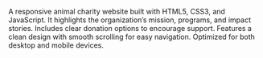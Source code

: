 A responsive animal charity website built with HTML5, CSS3, and JavaScript.
It highlights the organization’s mission, programs, and impact stories.
Includes clear donation options to encourage support.
Features a clean design with smooth scrolling for easy navigation.
Optimized for both desktop and mobile devices.
